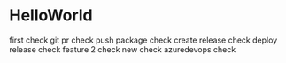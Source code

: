 # HelloWorld
first check
git pr check
push package check
create release check
deploy release check
feature 2 check
new check
azuredevops check
